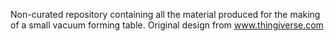 Non-curated repository containing all the material produced for the making of a small vacuum forming table. Original design from www.thingiverse.com
